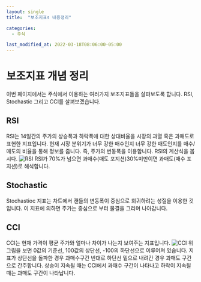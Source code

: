 ```yaml
---
layout: single
title:  "보조지표s 내용정리"

categories:
  - 주식

last_modified_at: 2022-03-18T08:06:00-05:00
---
```


보조지표 개념 정리
===

이번 페이지에서는 주식에서 이용하는 여러가지 보조지표들을 살펴보도록 합니다.
RSI, Stochastic 그리고 CCI를 살펴보겠습니다.

## RSI

RSI는 14일간의 주가의 상승폭과 하락폭애 대한 상대비율을 시장의 과열 혹은 과매도로 표현한 지표입니다.
현재 시장 분위기가 너무 강한 매수인지 너무 강한 매도인지를 매수/매도의 비율을 통해 정보를 줍니다. 즉, 주가의 변동폭을 이용합니다.
RSI의 계산식을 봅시다.
![RSI](https://user-images.githubusercontent.com/47611901/159872422-c2405817-353b-4ef2-b588-ac79fe8a8699.png)
RSI가 70%가 넘으면 과매수(매도 포지션)30%미만이면 과매도(매수 포지션)로 해석합니다.

## Stochastic
Stochastioc 지표는 차트에서 캔들의 변동폭이 중심으로 회귀하려는 성질을 이용한 것입니다.
이 지표에 의하면 주가는 중심으로 부터 물결을 그리며 나아갑니다.

## CCI
CCI는 현재 가격이 평균 주가와 얼마나 차이가 나는지 보여주는 지표입니다.
![CCI](https://user-images.githubusercontent.com/47611901/159875827-f5efc8f6-dfdb-4aeb-8867-73d04f980707.png)
위 그림을 보면 0값의 기준선, 100값의 상단선, -100의 하단선으로 이루어져 있습니다.
지표가 상단선을 돌파한 경우 과매수구간 반대로 하단선 밑으로 내려간 경우 과매도 구간으로 간주합니다.
상승이 지속될 때는 CCI에서 과매수 구간이 나타나고 하락이 지속될 때는 과매도 구간이 나타납니다.
